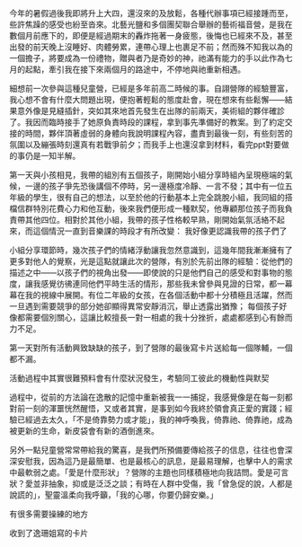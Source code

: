 今年的暑假過後我即將升上大四，還沒來的及放鬆，各種代辦事項已經接踵而至，些許焦躁的感受也紛至沓來。北藝光鹽和多個團契聯合舉辦的藝術福音營，是我在數個月前應下的，即便是經過期末的轟炸拖著一身疲態，後悔也已經來不及，甚至出發的前天晚上沒睡好、肉體勞累，連帶心理上也裹足不前；然而殊不知我以為的一個擔子，將要成為一份禮物，贈與者乃是奇妙的神，祂滿有能力的手以此作為七月的起點，牽引我在接下來兩個月的路途中，不停地與祂重新相遇。

細想前一次參與這種兒童營，已經是多年前高二時候的事。自詡營隊的經驗豐富，我心想不會有什麼大問題出現，便抱著輕鬆的態度赴會，現在想來有些鬆懈——結果意外像是見縫插針，突如其來地首先發生在出隊的前兩天，美術組的夥伴確診了。我因而臨時接手了她原負責時段的課程，拿到事先準備好的教案。到了約定交接的時間，夥伴頂著虛弱的身體向我說明課程內容，盡責到最後一刻，有些刻苦的氛圍以及繃張時刻還真有若戰爭前夕；而我手上也還沒拿到材料，看完ppt對要做的事仍是一知半解。

第一天與小孩相見，我帶的組別有五個孩子，剛開始小組分享時組內呈現極端的氣候，一邊的孩子爭先恐後講個不停時，另一邊極度冷靜、一言不發；其中有一位五年級的學生，很有自己的想法，以至於他的行動基本上完全跳脫小組，我同組的搭檔信群特別花費心力和他互動，後來我們便形成一種默契，他專顧那位孩子而我負責帶其他四位。相對於其他小組，我帶的孩子性格較早熟，剛開始氣氛活絡不起來，而這個情況一直到音樂課的時段才有所改變：
我好像更認識我帶的孩子們了

小組分享環節時，幾次孩子們的情緒浮動讓我忽然意識到，這幾年間我漸漸擁有了更多對他人的覺察，光是這點就讓此次的營隊，有別於先前出隊的經驗：從他們的描述之中——以孩子們的視角出發——即使說的只是他們自己的感受和對事物的態度，讓我感覺彷彿連同他們平時生活的情形，那些我未曾參與見證的日常，都一幕幕在我的視線中展開。有位二年級的女孩，在各個活動中都十分積極且活躍，然而一旦遇到需要競爭的部分她卻顯得異常安靜消沉，舉止透露出猶豫；
每個孩子好像都需要個別關心，這讓比較擅長一對一相處的我十分挫折，處處都感到心有餘而力不足。


第一天對所有活動興致缺缺的孩子，到了營隊的最後寫卡片送給每一個隊輔，一個都不漏。

活動過程中其實很難預料會有什麼狀況發生，考驗同工彼此的機動性與默契

過程中，從前的方法論在逸散的記憶中重新被我一一捕捉，我感覺像是在每一刻都對前一刻的渾噩恍然醒悟，又或者其實，是事到如今我終於領會真正愛的實踐；經驗已經過去太久，「不是倚靠勢力或才能」，我的神呼喚我，倚靠祂、倚靠祂，成為被更新的生命，新皮袋會有新的酒倒進來。

另外一點兒童營常常帶給我的驚喜，是我們所預備要傳給孩子的信息，往往也會深深安慰我，因為這乃是最簡單、也是最核心的訊息，是最易理解，也擊中人的需求中最軟弱之處。「愛是什麼形狀」？營隊的主題也同樣積極地向我詰問。愛是可言狀？愛並非抽象，抑或是泛泛之談；有時在人群中受傷，我「曾急促的說，人都是說謊的」，聖靈溫柔向我呼籲，「我的心哪，你要仍歸安樂。」

有很多需要操練的地方

收到了逸珊姐寫的卡片